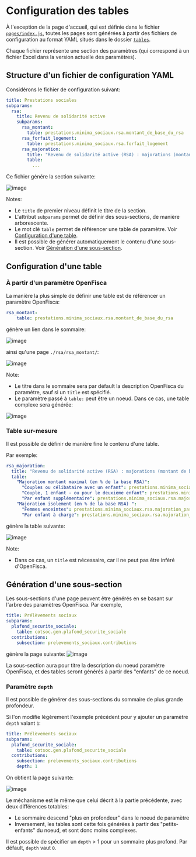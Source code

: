 # Configuration des tables

À l'exception de la page d'accueil, qui est définie dans le fichier [`pages/index.js`](./pages/index.js), toutes les pages sont générées à partir des fichiers de configuration au format YAML situés dans le dossier [`tables`](./tables/).

Chaque fichier représente une section des paramètres (qui correspond à un fichier Excel dans la version actuelle des paramètres).

## Structure d'un fichier de configuration YAML

Considérons le fichier de configuration suivant:

```YAML
title: Prestations sociales
subparams:
  rsa:
    title: Revenu de solidarité active
    subparams:
      rsa_montant:
        table: prestations.minima_sociaux.rsa.montant_de_base_du_rsa
      rsa_forfait_logement:
        table: prestations.minima_sociaux.rsa.forfait_logement
      rsa_majoration:
        title: "Revenu de solidarité active (RSA) : majorations (montant de base et revenus) et montant minimum versé"
        table:
          ...
```

Ce fichier génére la section suivante:

![image](https://user-images.githubusercontent.com/11834997/42471691-a9fe89ec-838c-11e8-922c-b6695d226bbd.png)

Notes:
- Le `title` de premier niveau définit le titre de la section.
- L'attribut `subparams` permet de définir des sous-sections, de manière arborescente.
- Le mot clé `table` permet de référencer une table de paramètre. Voir [Configuration d'une table](#configuration-dune-table).
- Il est possible de générer automatiquement le contenu d'une sous-section. Voir [Génération d'une sous-section](#génération-dune-sous-section).

## Configuration d'une table

### À partir d'un paramètre OpenFisca

La manière la plus simple de définir une table est de référencer un paramètre OpenFisca:

```yaml
rsa_montant:
    table: prestations.minima_sociaux.rsa.montant_de_base_du_rsa
```

génère un lien dans le sommaire:

![image](https://user-images.githubusercontent.com/11834997/42472337-ebc0b4f2-838e-11e8-8296-e9f49f9147a9.png)

ainsi qu'une page `./rsa/rsa_montant/`:

![image](https://user-images.githubusercontent.com/11834997/42472364-08ffb126-838f-11e8-89ce-b244561f3bd3.png)

Note:
- Le titre dans le sommaire sera par défault la description OpenFisca du paramètre, sauf si un `title` est spécifié.
- Le paramètre passé à `table:` peut être un noeud. Dans ce cas, une table complexe sera générée:

![image](https://user-images.githubusercontent.com/11834997/42472504-7bfea15a-838f-11e8-93eb-8519b990f662.png)

### Table sur-mesure

Il est possible de définir de manière fine le contenu d'une table.

Par exemple:

```yaml
rsa_majoration:
  title: "Revenu de solidarité active (RSA) : majorations (montant de base et revenus) et montant minimum versé"
  table:
    "Majoration montant maximal (en % de la base RSA)":
      "Couples ou célibataire avec un enfant": prestations.minima_sociaux.rsa.majoration_rsa.taux_deuxieme_personne
      "Couple, 1 enfant - ou pour le deuxième enfant": prestations.minima_sociaux.rsa.majoration_rsa.taux_troisieme_personne
      "Par enfant supplémentaire": prestations.minima_sociaux.rsa.majoration_rsa.taux_personne_supp
    "Majoration isolement (en % de la base RSA) ":
      "Femmes enceintes": prestations.minima_sociaux.rsa.majoration_parent_isole.femmes_enceintes
      "Par enfant à charge": prestations.minima_sociaux.rsa.majoration_parent_isole.par_enfant_a_charge
```

génère la table suivante:

![image](https://user-images.githubusercontent.com/11834997/42472709-4b6a3b70-8390-11e8-80a4-928e45b31c65.png)

Note:
  - Dans ce cas, un `title` est nécessaire, car il ne peut pas être inféré d'OpenFisca.

## Génération d'une sous-section

Les sous-sections d'une page peuvent être générés en se basant sur l'arbre des paramètres OpenFisca. Par exemple,

```YAML
title: Prélèvements sociaux
subparams:
  plafond_securite_sociale:
    table: cotsoc.gen.plafond_securite_sociale
  contributions:
    subsection: prelevements_sociaux.contributions
```

génère la page suivante:
![image](https://user-images.githubusercontent.com/11834997/42473348-67ad987a-8392-11e8-93db-3cae17d552e1.png)

La sous-section aura pour titre la description du noeud paramètre OpenFisca, et des tables seront générés à partir des "enfants" de ce noeud.

### Paramètre `depth`

Il est possible de générer des sous-sections du sommaire de plus grande profondeur.

Si l'on modifie légèrement l'exemple précédent pour y ajouter un paramètre `depth` valant `1`:

```YAML
title: Prélèvements sociaux
subparams:
  plafond_securite_sociale:
    table: cotsoc.gen.plafond_securite_sociale
  contributions:
    subsection: prelevements_sociaux.contributions
    depth: 1
```

On obtient la page suivante:

![image](https://user-images.githubusercontent.com/11834997/42473662-3dd7d938-8393-11e8-890b-20134913f6d2.png)

Le méchanisme est le même que celui décrit à la partie précédente, avec deux différences totables:
  - Le sommaire descend "plus en profondeur" dans le noeud de paramètre
  - Inversement, les tables sont cette fois générées à partir des "petits-enfants" du noeud, et sont donc moins complexes.

Il est possible de spécifier un `depth` > 1 pour un sommaire plus profond. Par défault, `depth` vaut `0`.
